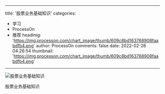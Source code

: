 
---
title: '股票业务基础知识'
categories: 
 - 学习
 - ProcessOn
 - 推荐
headimg: 'https://img.processon.com/chart_image/thumb/609c8bd163768908faabdfb4.png'
author: ProcessOn
comments: false
date: 2022-02-26 04:26:54
thumbnail: 'https://img.processon.com/chart_image/thumb/609c8bd163768908faabdfb4.png'
---

<div>   
<img class="thumb" alt="股票业务基础知识" src="https://img.processon.com/chart_image/thumb/609c8bd163768908faabdfb4.png" referrerpolicy="no-referrer">
<p>股票业务基础知识</p>  
</div>
            